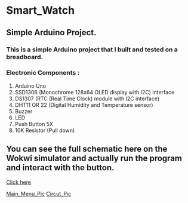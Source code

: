 
# Smart_Watch
## Simple Arduino Project.

### This is a simple Arduino project that I built and tested on a breadboard.
### Electronic Components :
1. Arduino Uno
2. SSD1306 (Monochrome 128x64 OLED display with I2C) interface
3. DS1307 (RTC (Real Time Clock) module with I2C interface)
4. DHT11 OR 22 (Digital Humidity and Temperature sensor)
5. Buzzer
6. LED
7. Push Button 5X
8. 10K Resistor (Pull down)


## You can see the full schematic here on the Wokwi simulator and actually run the program and interact with the button.
[Click here](https://wokwi.com/projects/392431636992242689)

[Main_Menu_Pic](https://biaupload.com/do.php?imgf=org-ed88b0bd3f6e2.jpg)
[Circut_Pic](https://biaupload.com/do.php?imgf=org-7cc665d1ce5d1.png)
